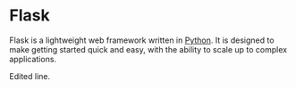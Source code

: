 # Flask



Flask is a lightweight web framework written in [Python](python). It is designed to make getting started quick and easy, with the ability to scale up to complex applications.


Edited line.